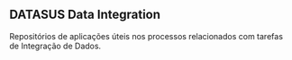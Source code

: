 ## DATASUS Data Integration

Repositórios de aplicações úteis nos processos relacionados com tarefas de Integração de Dados.
